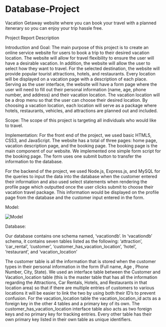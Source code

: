 # Database-Project
Vacation Getaway website where you can book your travel with a planned itenerary so you can enjoy your trip hassle free.

Project Report Description

Introduction and Goal:
The main purpose of this project is to create an online service website for users to book a trip to their desired vacation location. The website will allow for travel flexibility to ensure the user will have a desirable vacation. In addition, the website will allow the user to select how they want to travel. For the selected destination, the website will provide popular tourist attractions, hotels, and restaurants. Every location will be displayed on a vacation page with a description of each place. Serving as the user interface, the website will have a form page where the user will need to fill out their personal information (name, age, phone number, and address) and their vacation location. The vacation location will be a drop menu so that the user can choose their desired location. By choosing a vacation location, each location will serve as a package where hotels, restaurants, vehicles, and attractions are planned out and included. 

Scope:
The scope of this project is targeting all individuals who would like to travel.  

Implementation:
For the front end of the project, we used basic HTML5, CSS3, and JavaScript. The website has a total of three pages: home page, vacation description page, and the booking page. The booking page is the main component of our website. We implemented one simple form script for the booking page. The form uses one submit button to transfer the information to the database.

For the backend of the project, we used Node.js, Express.js, and MySQL for the queries to input the data into the database when the customer entered their information and also used select statements when rendering the profile page which outputted once the user clicks submit to choose their vacation travel package. This information would be displayed on the profile page from the database and the customer input entered in the form.





Model:


![Model](https://user-images.githubusercontent.com/64498053/115934486-18366b00-a45f-11eb-8e76-f55c2a65933c.JPG)



Database:

Our database contains one schema named, ‘vacationdb’. In ‘vacationdb’ schema, it contains seven tables listed as the following: ‘attraction’, ‘car_rental’, ‘customer’, ‘customer_has_vacation_location’, ‘hotel’, ‘restaurant’, and ‘vacation_location’

The customer table is all the information that is stored when the customer types in their personal information in the form (Full name, Age , Phone Number, City, State). We used an interface table between the Customer and Vacation_location table (this is the master table that has all the information regarding the Attractions, Car Rentals, Hotels, and Restaurants in that location area) so that if there are multiple entries of customers to various locations it will be easier to link the two by using both their ID’s to prevent confusion. For the vacation_location table the vacation_location_id acts as a foreign key in the other 4 tables and a primary key of its own. The customer_has_vacation_location interface table also acts as two foreign keys and no primary key for tracking entries. Every other table has their own primary key listed in their own table as unique identifiers.
